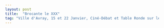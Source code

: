 ```yaml
---
layout: post
title:  "Brocante le XXX"
tag: "Ville d'Avray, 15 et 22 Janvier, Ciné-Débat et Table Ronde sur les Réfugiés"
---
```



